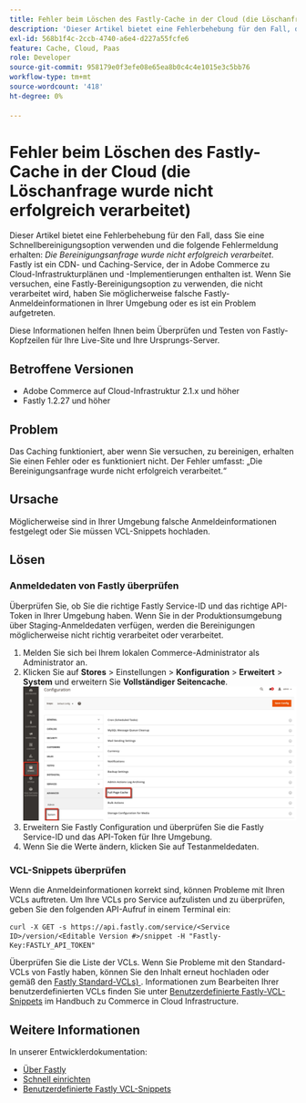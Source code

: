 ```yaml
---
title: Fehler beim Löschen des Fastly-Cache in der Cloud (die Löschanfrage wurde nicht erfolgreich verarbeitet)
description: 'Dieser Artikel bietet eine Fehlerbehebung für den Fall, dass Sie eine Schnellbereinigungsoption verwenden und die folgende Fehlermeldung erhalten: *Die Bereinigungsanfrage wurde nicht erfolgreich verarbeitet*. Fastly ist ein CDN- und Caching-Service, der in Adobe Commerce zu Cloud-Infrastrukturplänen und -Implementierungen enthalten ist. Wenn Sie versuchen, eine Fastly-Bereinigungsoption zu verwenden, die nicht verarbeitet wird, haben Sie möglicherweise falsche Fastly-Anmeldeinformationen in Ihrer Umgebung oder es ist ein Problem aufgetreten.'
exl-id: 568b1f4c-2ccb-4740-a6e4-d227a55fcfe6
feature: Cache, Cloud, Paas
role: Developer
source-git-commit: 958179e0f3efe08e65ea8b0c4c4e1015e3c5bb76
workflow-type: tm+mt
source-wordcount: '418'
ht-degree: 0%

---
```


# Fehler beim Löschen des Fastly-Cache in der Cloud (die Löschanfrage wurde nicht erfolgreich verarbeitet)

Dieser Artikel bietet eine Fehlerbehebung für den Fall, dass Sie eine Schnellbereinigungsoption verwenden und die folgende Fehlermeldung erhalten: *Die Bereinigungsanfrage wurde nicht erfolgreich verarbeitet*. Fastly ist ein CDN- und Caching-Service, der in Adobe Commerce zu Cloud-Infrastrukturplänen und -Implementierungen enthalten ist. Wenn Sie versuchen, eine Fastly-Bereinigungsoption zu verwenden, die nicht verarbeitet wird, haben Sie möglicherweise falsche Fastly-Anmeldeinformationen in Ihrer Umgebung oder es ist ein Problem aufgetreten.

Diese Informationen helfen Ihnen beim Überprüfen und Testen von Fastly-Kopfzeilen für Ihre Live-Site und Ihre Ursprungs-Server.

## Betroffene Versionen

* Adobe Commerce auf Cloud-Infrastruktur 2.1.x und höher
* Fastly 1.2.27 und höher

## Problem

Das Caching funktioniert, aber wenn Sie versuchen, zu bereinigen, erhalten Sie einen Fehler oder es funktioniert nicht. Der Fehler umfasst: „Die Bereinigungsanfrage wurde nicht erfolgreich verarbeitet.“

## Ursache

Möglicherweise sind in Ihrer Umgebung falsche Anmeldeinformationen festgelegt oder Sie müssen VCL-Snippets hochladen.

## Lösen

### Anmeldedaten von Fastly überprüfen

Überprüfen Sie, ob Sie die richtige Fastly Service-ID und das richtige API-Token in Ihrer Umgebung haben. Wenn Sie in der Produktionsumgebung über Staging-Anmeldedaten verfügen, werden die Bereinigungen möglicherweise nicht richtig verarbeitet oder verarbeitet.

1. Melden Sie sich bei Ihrem lokalen Commerce-Administrator als Administrator an.
1. Klicken Sie auf **Stores** > Einstellungen > **Konfiguration** > **Erweitert** > **System** und erweitern Sie **Vollständiger Seitencache**.    ![magento_full_page_cache_2.4.1.png](assets/magento_full_page_cache_2.4.1.png)
1. Erweitern Sie Fastly Configuration und überprüfen Sie die Fastly Service-ID und das API-Token für Ihre Umgebung.
1. Wenn Sie die Werte ändern, klicken Sie auf Testanmeldedaten.

### VCL-Snippets überprüfen

Wenn die Anmeldeinformationen korrekt sind, können Probleme mit Ihren VCLs auftreten. Um Ihre VCLs pro Service aufzulisten und zu überprüfen, geben Sie den folgenden API-Aufruf in einem Terminal ein:

```
curl -X GET -s https://api.fastly.com/service/<Service ID>/version/<Editable Version #>/snippet -H "Fastly-Key:FASTLY_API_TOKEN"
```

Überprüfen Sie die Liste der VCLs. Wenn Sie Probleme mit den Standard-VCLs von Fastly haben, können Sie den Inhalt erneut hochladen oder gemäß den [Fastly Standard-VCLs) ](https://github.com/fastly/fastly-magento2/tree/master/etc/vcl_snippets). Informationen zum Bearbeiten Ihrer benutzerdefinierten VCLs finden Sie unter [Benutzerdefinierte Fastly-VCL-Snippets](https://experienceleague.adobe.com/docs/commerce-cloud-service/user-guide/cdn/custom-vcl-snippets/fastly-vcl-custom-snippets.html) im Handbuch zu Commerce in Cloud Infrastructure.

## Weitere Informationen

In unserer Entwicklerdokumentation:

* [Über Fastly](https://experienceleague.adobe.com/docs/commerce-cloud-service/user-guide/cdn/fastly.html)
* [Schnell einrichten](https://experienceleague.adobe.com/docs/commerce-cloud-service/user-guide/cdn/setup-fastly/fastly-configuration.html)
* [Benutzerdefinierte Fastly VCL-Snippets](https://experienceleague.adobe.com/docs/commerce-cloud-service/user-guide/cdn/custom-vcl-snippets/fastly-vcl-custom-snippets.html)
